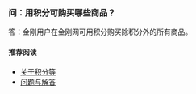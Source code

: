 ### 问：用积分可购买哪些商品？

答：金刚用户在金刚网可用积分购买除积分外的所有商品。

#### 推荐阅读
- [关于积分等](https://a2zitpro.github.io/web/列表-积分及相关问题)
- [问题与解答](https://a2zitpro.github.io/web/列表-问题与解答)
